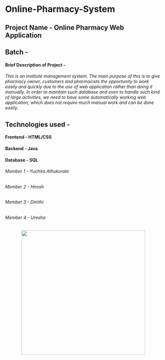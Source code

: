 # Online-Pharmacy-System

## Project Name - Online Pharmacy Web Application

## Batch - 

#### Brief Description of Project - 
###### This is an institute management system. The main purpose of this is to give pharmacy owner, customers and pharmacists the opportunity to work easily and quickly due to the use of web application rather than doing it manually. In order to maintain such database and even to handle such kind of large activities, we need to have some automatically working web application, which does not require much manual work and can be done easily.

## Technologies used - 
####                     Frontend - HTML/CSS
####                     Backend  - Java
####                     Database - SQL




###### Member 1 - Yuchira Athukorala

###### Member 2 - Hirosh

###### Member 3 - Dinithi

###### Member 4 - Uresha

 <p align="center"><a href="https://laravel.com" target="_blank"><img src="https://cdn.icon-icons.com/icons2/2699/PNG/512/java_logo_icon_168609.png" width="400"></a></p>
